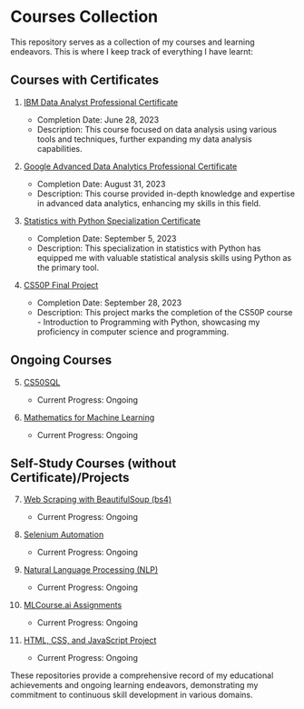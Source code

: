 # Courses Collection

This repository serves as a collection of my courses and learning endeavors. This is where I keep track of everything I have learnt:

## Courses with Certificates

1. [IBM Data Analyst Professional Certificate](https://github.com/tienngm2049/ibm-data-analyst-professional-certificate)
   - Completion Date: June 28, 2023
   - Description: This course focused on data analysis using various tools and techniques, further expanding my data analysis capabilities.

2. [Google Advanced Data Analytics Professional Certificate](https://github.com/tienngm2049/google-advanced-data-analytics-professional-certificate)
   - Completion Date: August 31, 2023
   - Description: This course provided in-depth knowledge and expertise in advanced data analytics, enhancing my skills in this field.
  
3. [Statistics with Python Specialization Certificate](https://github.com/tienngm2049/statistics-with-python-specialization-certificate)
   - Completion Date: September 5, 2023
   - Description: This specialization in statistics with Python has equipped me with valuable statistical analysis skills using Python as the primary tool.

4. [CS50P Final Project](https://github.com/tienngm2049/cs50p-final-project)
   - Completion Date: September 28, 2023
   - Description: This project marks the completion of the CS50P course - Introduction to Programming with Python, showcasing my proficiency in computer science and programming.

## Ongoing Courses

5. [CS50SQL](https://github.com/tienngm2049/cs50sql)
   - Current Progress: Ongoing

6. [Mathematics for Machine Learning](https://github.com/tienngm2049/mathematics-for-machine-learning)
   - Current Progress: Ongoing

## Self-Study Courses (without Certificate)/Projects

7. [Web Scraping with BeautifulSoup (bs4)](https://github.com/tienngm2049/bs4)
   - Current Progress: Ongoing

8. [Selenium Automation](https://github.com/tienngm2049/selenium)
   - Current Progress: Ongoing

9. [Natural Language Processing (NLP)](https://github.com/tienngm2049/nlp)
   - Current Progress: Ongoing

10. [MLCourse.ai Assignments](https://github.com/tienngm2049/mlcourse.ai-assignment)
    - Current Progress: Ongoing

11. [HTML, CSS, and JavaScript Project](https://github.com/tienngm2049/html-css-js)
    - Current Progress: Ongoing

These repositories provide a comprehensive record of my educational achievements and ongoing learning endeavors, demonstrating my commitment to continuous skill development in various domains.
